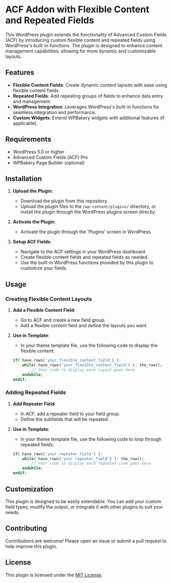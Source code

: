 # ACF Addon with Flexible Content and Repeated Fields

This WordPress plugin extends the functionality of Advanced Custom Fields (ACF) by introducing custom flexible content and repeated fields using WordPress's built-in functions. The plugin is designed to enhance content management capabilities, allowing for more dynamic and customizable layouts.

## Features

- **Flexible Content Fields**: Create dynamic content layouts with ease using flexible content fields.
- **Repeated Fields**: Add repeating groups of fields to enhance data entry and management.
- **WordPress Integration**: Leverages WordPress's built-in functions for seamless integration and performance.
- **Custom Widgets**: Extend WPBakery widgets with additional features (if applicable).

## Requirements

- WordPress 5.0 or higher
- Advanced Custom Fields (ACF) Pro
- WPBakery Page Builder (optional)

## Installation

1. **Upload the Plugin**: 
   - Download the plugin from this repository.
   - Upload the plugin files to the `/wp-content/plugins/` directory, or install the plugin through the WordPress plugins screen directly.

2. **Activate the Plugin**: 
   - Activate the plugin through the 'Plugins' screen in WordPress.

3. **Setup ACF Fields**: 
   - Navigate to the ACF settings in your WordPress dashboard.
   - Create flexible content fields and repeated fields as needed.
   - Use the built-in WordPress functions provided by this plugin to customize your fields.

## Usage

### Creating Flexible Content Layouts

1. **Add a Flexible Content Field**:
   - Go to ACF and create a new field group.
   - Add a flexible content field and define the layouts you want.

2. **Use in Template**:
   - In your theme template file, use the following code to display the flexible content:

    ```php
    if( have_rows('your_flexible_content_field') ):
        while( have_rows('your_flexible_content_field') ): the_row();
            // Your code to display each layout goes here
        endwhile;
    endif;
    ```

### Adding Repeated Fields

1. **Add Repeater Field**:
   - In ACF, add a repeater field to your field group.
   - Define the subfields that will be repeated.

2. **Use in Template**:
   - In your theme template file, use the following code to loop through repeated fields:

    ```php
    if( have_rows('your_repeater_field') ):
        while( have_rows('your_repeater_field') ): the_row();
            // Your code to display each repeated item goes here
        endwhile;
    endif;
    ```

## Customization

This plugin is designed to be easily extendable. You can add your custom field types, modify the output, or integrate it with other plugins to suit your needs.

## Contributing

Contributions are welcome! Please open an issue or submit a pull request to help improve this plugin.

## License

This plugin is licensed under the [MIT License](LICENSE.md).
